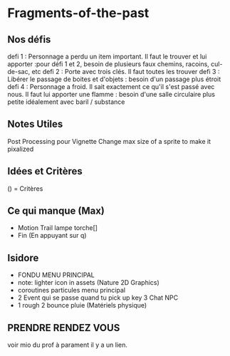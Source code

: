 # Fragments-of-the-past

## Nos défis
defi 1 : Personnage a perdu un item important. Il faut le trouver et lui apporter :pour défi 1 et 2, besoin de plusieurs faux chemins, racoins, cul-de-sac, etc
defi 2 : Porte avec trois clés. Il faut toutes les trouver
defi 3 : Libérer le passage de boites et d'objets : besoin d'un passage plus étroit
defi 4 : Personnage a froid. Il sait exactement ce qu'il s'est passé avec nous. Il faut lui apporter une flamme : besoin d'une salle circulaire plus petite idéalement avec baril / substance


## Notes Utiles
Post Processing pour Vignette
Change max size of a sprite to make it pixalized


## Idées et Critères
() = Critères

 
 

## Ce qui manque (Max)
- Motion Trail lampe torche[]
- Fin (En appuyant sur q)

## Isidore
- FONDU MENU PRINCIPAL
- note: lighter icon in assets (Nature 2D Graphics)
- coroutines particules menu principal
- 2 Event qui se passe quand tu pick up key 3 Chat NPC 
- 1 rough 2 bounce pluie (Matériels physique)

## PRENDRE RENDEZ VOUS 
voir mio du prof à parament il y a un lien.